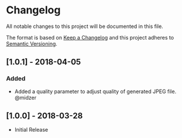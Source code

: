 # Changelog
All notable changes to this project will be documented in this file.

The format is based on [Keep a Changelog](http://keepachangelog.com/en/1.0.0/)
and this project adheres to [Semantic Versioning](http://semver.org/spec/v2.0.0.html).

## [1.0.1] - 2018-04-05
### Added
- Added a quality parameter to adjust quality of generated JPEG file. @midzer

## [1.0.0] - 2018-03-28
- Initial Release
